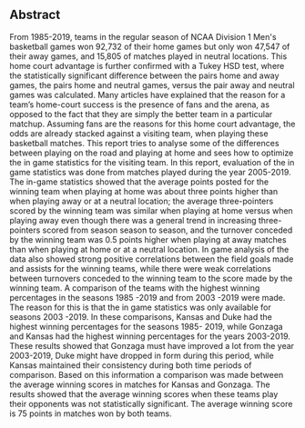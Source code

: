 ## Abstract
From 1985-2019,  teams in the regular season  of NCAA Division 1 Men's  basketball games won 92,732 of their home games but only won  47,547 of their away games, and 15,805 of matches played in neutral locations.  This home court advantage is further confirmed with a Tukey HSD test, where the statistically significant difference between the pairs home and away games, the pairs home and neutral games, versus the pair away and neutral games was calculated.
Many articles have explained that the reason for a team’s home-court success is the presence of fans and the arena, as opposed to the fact that they are simply the better team in a particular matchup. Assuming fans are the reasons for this home court advantage, the odds are already stacked against a visiting team, when playing these basketball matches. This report tries to analyse  some of the differences between playing on the road and playing at home and sees how to optimize the in game statistics for the visiting team.
In this report, evaluation of the in game statistics was done from matches played during the year 2005-2019. The in-game statistics showed that the average points posted for the winning team when playing at home was about three points higher than when playing away or at a neutral location; the average three-pointers scored by the winning team was  similar when playing at home versus when playing away even though there was a general trend in increasing three-pointers scored from season season to season, and the turnover conceded by the winning team was 0.5 points higher when playing at away matches than when playing at home or at a neutral location.
In game analysis of the data also showed strong positive correlations between the field goals made and assists for the winning teams,  while there were weak correlations between turnovers conceded to the winning team to the score made by the winning team.
A comparison of the teams with the highest winning percentages in the seasons 1985 -2019 and from  2003 -2019 were made. The reason for this is that the in game statistics was only available for seasons 2003 -2019. In these comparisons, Kansas and Duke had the highest winning percentages for the seasons 1985- 2019, while Gonzaga and Kansas had the highest winning percentages for the years 2003-2019. 
These results showed that Gonzaga must have improved a lot from the year 2003-2019, Duke might have dropped in form during this period, while Kansas maintained their consistency during both time periods of comparison.
Based on this information a comparison was made between the average winning scores in matches for Kansas and Gonzaga. The results showed that the average winning scores when these teams play their opponents was not statistically significant. The average winning score is 75 points in matches won by both teams.
 

